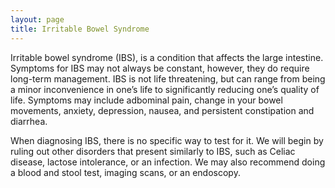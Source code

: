 ```yaml
---
layout: page
title: Irritable Bowel Syndrome
---
```


<p>
Irritable bowel syndrome (IBS), is a condition that affects the large intestine.
Symptoms for IBS may not always be constant, however, they do require long-term management.
IBS is not life threatening, but can range from being a minor inconvenience in one’s life to significantly reducing one’s quality of life.
Symptoms may include adbominal pain, change in your bowel movements, anxiety, depression, nausea, and persistent constipation and diarrhea.
</p>

<p>
When diagnosing IBS, there is no specific way to test for it.
We will begin by ruling out other disorders that present similarly to IBS, such as Celiac disease, lactose intolerance, or an infection.
We may also recommend doing a blood and stool test, imaging scans, or an endoscopy.
</p>
